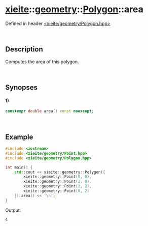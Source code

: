 # [xieite](../../../xieite.md)\:\:[geometry](../../../geometry.md)\:\:[Polygon](../../Polygon.md)\:\:area
Defined in header [<xieite/geometry/Polygon.hpp>](../../../../include/xieite/geometry/Polygon.hpp)

&nbsp;

## Description
Computes the area of this polygon.

&nbsp;

## Synopses
#### 1)
```cpp
constexpr double area() const noexcept;
```

&nbsp;

## Example
```cpp
#include <iostream>
#include <xieite/geometry/Point.hpp>
#include <xieite/geometry/Polygon.hpp>

int main() {
    std::cout << xieite::geometry::Polygon({
		xieite::geometry::Point(0, 0),
		xieite::geometry::Point(2, 0),
		xieite::geometry::Point(2, 2),
		xieite::geometry::Point(0, 2)
	}).area() << '\n';
}
```
Output:
```
4
```
